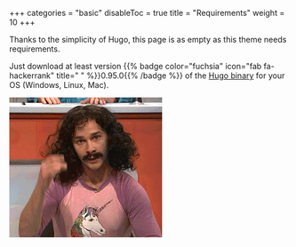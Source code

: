 +++
categories = "basic"
disableToc = true
title = "Requirements"
weight = 10
+++

Thanks to the simplicity of Hugo, this page is as empty as this theme needs requirements.

Just download at least version {{% badge color="fuchsia" icon="fab fa-hackerrank" title=" " %}}0.95.0{{% /badge %}} of the [Hugo binary](https://gohugo.io/getting-started/installing/) for your OS (Windows, Linux, Mac).

![Magic](magic.gif?classes=shadow)
